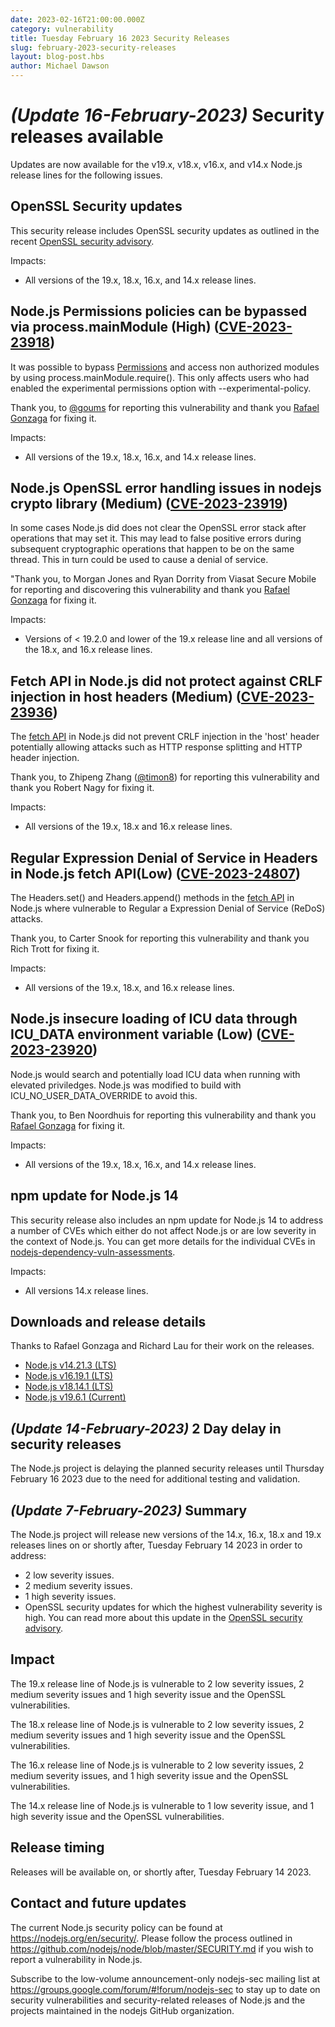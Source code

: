 ```yaml
---
date: 2023-02-16T21:00:00.000Z
category: vulnerability
title: Tuesday February 16 2023 Security Releases
slug: february-2023-security-releases
layout: blog-post.hbs
author: Michael Dawson
---
```


# _(Update 16-February-2023)_ Security releases available

Updates are now available for the v19.x, v18.x, v16.x, and v14.x Node.js release lines for the
following issues.

## OpenSSL Security updates

This security release includes OpenSSL security updates as outlined in the recent
[OpenSSL security advisory](https://www.openssl.org/news/secadv/20230207.txt).

Impacts:

* All versions of the 19.x, 18.x, 16.x, and 14.x release lines.

## Node.js Permissions policies can be bypassed via process.mainModule  (High) ([CVE-2023-23918](https://cve.mitre.org/cgi-bin/cvename.cgi?name=CVE-2023-23918))

It was possible to bypass [Permissions](https://nodejs.org/api/permissions.html) and access non authorized modules by using process.mainModule.require().  This only affects users who had enabled the experimental permissions option with --experimental-policy.

Thank you, to [@goums](https://github.com/goums) for reporting this vulnerability and thank you  [Rafael Gonzaga](https://github.com/RafaelGSS) for fixing it.

Impacts:

* All versions of the 19.x, 18.x, 16.x, and 14.x release lines.

## Node.js OpenSSL error handling issues in nodejs crypto library (Medium) ([CVE-2023-23919](https://cve.mitre.org/cgi-bin/cvename.cgi?name=CVE-2023-23919))

In some cases Node.js did does not clear the OpenSSL error stack after operations that may set it. This may lead to false positive errors during subsequent cryptographic operations that happen to be on the same thread. This in turn could be used to cause a denial of service.

"Thank you, to Morgan Jones and Ryan Dorrity from Viasat Secure Mobile for reporting and discovering this vulnerability and thank you [Rafael Gonzaga](https://github.com/RafaelGSS) for fixing it.

Impacts:

* Versions of < 19.2.0 and lower of the 19.x release line and all versions of the 18.x, and 16.x release lines.

## Fetch API in Node.js did not protect against CRLF injection in host headers (Medium) ([CVE-2023-23936](https://cve.mitre.org/cgi-bin/cvename.cgi?name=CVE-2023-23936))

The [fetch API](https://nodejs.org/dist/latest/docs/api/globals.html#fetch) in Node.js did not prevent
CRLF injection in the 'host' header potentially allowing attacks such as HTTP response splitting
and HTTP header injection.

Thank you, to Zhipeng Zhang ([@timon8](https://hackerone.com/timon8)) for reporting this vulnerability and thank you Robert Nagy for fixing it.

Impacts:

* All versions of the 19.x, 18.x and 16.x release lines.

##  Regular Expression Denial of Service in Headers in Node.js fetch API(Low) ([CVE-2023-24807](https://cve.mitre.org/cgi-bin/cvename.cgi?name=CVE-2023-24807))

The Headers.set() and Headers.append() methods in the
[fetch API](https://nodejs.org/dist/latest/docs/api/globals.html#fetch) in Node.js where vulnerable to Regular a  Expression Denial of Service (ReDoS) attacks.

Thank you, to Carter Snook for reporting this vulnerability and thank you Rich Trott for fixing it.

Impacts:

* All versions of the 19.x, 18.x, and 16.x release lines.

##  Node.js insecure loading of ICU data through ICU_DATA environment variable (Low) ([CVE-2023-23920](https://cve.mitre.org/cgi-bin/cvename.cgi?name=CVE-2023-23920))

Node.js would search and potentially load ICU data when running with elevated priviledges. Node.js
was modified to build with ICU_NO_USER_DATA_OVERRIDE to avoid this.

Thank you, to Ben Noordhuis for reporting this vulnerability and thank you  [Rafael Gonzaga](https://github.com/RafaelGSS) for fixing it.

Impacts:

* All versions of the 19.x, 18.x, 16.x, and 14.x release lines.

## npm update for Node.js 14

This security release also includes an npm update for Node.js 14 to address a number
of CVEs which either do not affect Node.js or are low severity in the context of Node.js. You
can get more details for the individual CVEs in
[nodejs-dependency-vuln-assessments](https://github.com/nodejs/nodejs-dependency-vuln-assessments).

Impacts:

* All versions 14.x release lines.

## Downloads and release details

Thanks to Rafael Gonzaga and Richard Lau for their work on the releases.

* [Node.js v14.21.3 (LTS)](https://nodejs.org/en/blog/release/v14.21.3/)
* [Node.js v16.19.1 (LTS)](https://nodejs.org/en/blog/release/v16.19.1/)
* [Node.js v18.14.1 (LTS)](https://nodejs.org/en/blog/release/v18.14.1/)
* [Node.js v19.6.1 (Current)](https://nodejs.org/en/blog/release/v19.6.1/)

## _(Update 14-February-2023)_ 2 Day delay in security releases

The Node.js project is delaying the planned security releases until Thursday
February 16 2023 due to the need for additional testing and validation.

## _(Update 7-February-2023)_ Summary

The Node.js project will release new versions of the 14.x, 16.x, 18.x and 19.x
releases lines on or shortly after, Tuesday February 14 2023 in order to address:

* 2 low severity issues.
* 2 medium severity issues.
* 1 high severity issues.
* OpenSSL security updates for which the highest vulnerability severity is high. You
  can read more about this update in the
  [OpenSSL security advisory](https://www.openssl.org/news/secadv/20230207.txt).

## Impact

The 19.x release line of Node.js is vulnerable to 2 low severity issues, 2 medium severity issues and 1 high severity issue and the OpenSSL vulnerabilities.

The 18.x release line of Node.js is vulnerable to 2 low severity issues, 2 medium severity issues and 1 high severity issue and the OpenSSL vulnerabilities.

The 16.x release line of Node.js is vulnerable to 2 low severity issues, 2 medium severity issues, and 1 high severity issue and the OpenSSL vulnerabilities.

The 14.x release line of Node.js is vulnerable to 1 low severity issue, and 1 high severity issue and the OpenSSL vulnerabilities.

## Release timing

Releases will be available on, or shortly after, Tuesday February 14 2023.

## Contact and future updates

The current Node.js security policy can be found at https://nodejs.org/en/security/. Please follow the process outlined in https://github.com/nodejs/node/blob/master/SECURITY.md if you wish to report a vulnerability in Node.js.

Subscribe to the low-volume announcement-only nodejs-sec mailing list at https://groups.google.com/forum/#!forum/nodejs-sec to stay up to date on security vulnerabilities and security-related releases of Node.js and the projects maintained in the nodejs GitHub organization.
